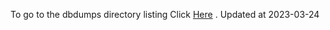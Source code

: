 To go to the dbdumps directory listing Click [Here](https://ipfs.io/ipfs/bafkreieemv53blungkmzvbzfc4quagns6uk3dgh2tbm6ud24ryzppoc2si) . Updated at 2023-03-24
